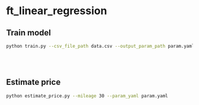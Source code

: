 # ft_linear_regression

## Train model

```bash
python train.py --csv_file_path data.csv --output_param_path param.yaml
```

<br></br>

## Estimate price

```bash
python estimate_price.py --mileage 30 --param_yaml param.yaml
```
